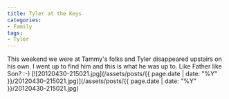 ```yaml
---
title: Tyler at the Keys
categories:
- Family
tags:
- Tyler
---
```


This weekend we were at Tammy's folks and Tyler disappeared upstairs on his own. I went up to find him and this is what he was up to. Like Father like Son? :-)
[![20120430-215021.jpg](/assets/posts/{{ page.date | date: "%Y" }}/20120430-215021.jpg)](/assets/posts/{{ page.date | date: "%Y" }}/20120430-215021.jpg)

